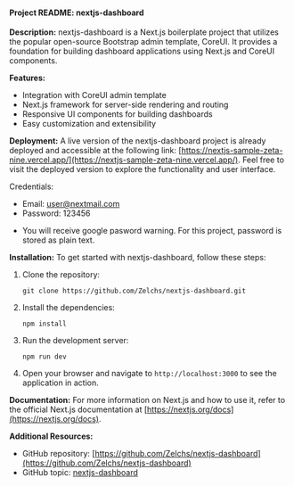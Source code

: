 #### Project README: nextjs-dashboard

**Description:**
nextjs-dashboard is a Next.js boilerplate project that utilizes the popular open-source Bootstrap admin template, CoreUI. It provides a foundation for building dashboard applications using Next.js and CoreUI components.

**Features:**

- Integration with CoreUI admin template
- Next.js framework for server-side rendering and routing
- Responsive UI components for building dashboards
- Easy customization and extensibility

**Deployment:**
A live version of the nextjs-dashboard project is already deployed and accessible at the following link: [https://nextjs-sample-zeta-nine.vercel.app/](https://nextjs-sample-zeta-nine.vercel.app/). Feel free to visit the deployed version to explore the functionality and user interface.

Credentials:

- Email: user@nextmail.com
- Password: 123456

* You will receive google pasword warning. For this project, password is stored as plain text.

**Installation:**
To get started with nextjs-dashboard, follow these steps:

1. Clone the repository:
   ```
   git clone https://github.com/Zelchs/nextjs-dashboard.git
   ```
2. Install the dependencies:
   ```
   npm install
   ```
3. Run the development server:
   ```
   npm run dev
   ```
4. Open your browser and navigate to `http://localhost:3000` to see the application in action.

**Documentation:**
For more information on Next.js and how to use it, refer to the official Next.js documentation at [https://nextjs.org/docs](https://nextjs.org/docs).

**Additional Resources:**

- GitHub repository: [https://github.com/Zelchs/nextjs-dashboard](https://github.com/Zelchs/nextjs-dashboard)
- GitHub topic: [nextjs-dashboard](https://github.com/topics/nextjs-dashboard)
